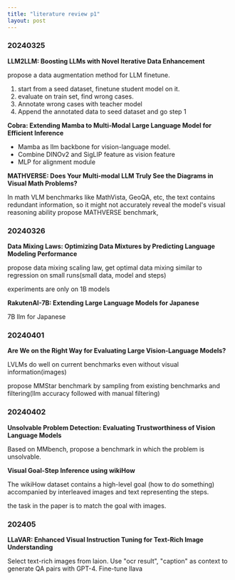 ```yaml
---
title: "literature review p1"
layout: post
---
```



### 20240325
**LLM2LLM: Boosting LLMs with Novel Iterative Data Enhancement**

propose a data augmentation method for LLM finetune. 

1. start from a seed dataset, finetune student model on it.
2. evaluate on train set, find wrong cases. 
3. Annotate wrong cases with teacher model
4. Append the annotated data to seed dataset and go step 1


**Cobra: Extending Mamba to Multi-Modal Large Language Model for Efficient Inference**

- Mamba as llm backbone for vision-language model. 
- Combine DINOv2 and SigLIP feature as vision feature
- MLP for alignment module


**MATHVERSE: Does Your Multi-modal LLM Truly See the Diagrams in Visual Math Problems?**

In math VLM benchmarks like MathVista, GeoQA, etc, the text contains redundant information, so it might not accurately reveal the model's visual reasoning ability
propose MATHVERSE benchmark,


### 20240326

**Data Mixing Laws: Optimizing Data Mixtures by Predicting Language Modeling Performance**

propose data mixing scaling law, get optimal data mixing
similar to regression on small runs(small data, model and steps)

experiments are only on 1B models

**RakutenAI-7B: Extending Large Language Models for Japanese**

7B llm for Japanese


### 20240401

**Are We on the Right Way for Evaluating Large Vision-Language Models?**

LVLMs do well on current benchmarks even without visual information(images)

propose MMStar benchmark by sampling from existing benchmarks and filtering(llm accuracy followed with manual filtering)


### 20240402

**Unsolvable Problem Detection: Evaluating Trustworthiness of Vision Language Models**

Based on MMbench, propose a benchmark in which the problem is unsolvable.

**Visual Goal-Step Inference using wikiHow**

The wikiHow dataset contains a high-level goal (how to do something) accompanied by interleaved images and text representing the steps.

the task in the paper is to match the goal with images.


### 202405
**LLaVAR: Enhanced Visual Instruction Tuning for Text-Rich Image Understanding**

Select text-rich images from laion.
Use "ocr result", "caption" as context to generate QA pairs with GPT-4. 
Fine-tune llava
